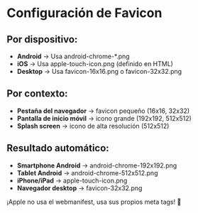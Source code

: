 # Configuración de Favicon

## Por dispositivo:
- **Android** → Usa android-chrome-*.png
- **iOS** → Usa apple-touch-icon.png (definido en HTML)
- **Desktop** → Usa favicon-16x16.png o favicon-32x32.png

## Por contexto:
- **Pestaña del navegador** → favicon pequeño (16x16, 32x32)
- **Pantalla de inicio móvil** → icono grande (192x192, 512x512)
- **Splash screen** → icono de alta resolución (512x512)

## Resultado automático:
- **Smartphone Android** → android-chrome-192x192.png
- **Tablet Android** → android-chrome-512x512.png
- **iPhone/iPad** → apple-touch-icon.png
- **Navegador desktop** → favicon-32x32.png

¡Apple no usa el webmanifest, usa sus propios meta tags! 🍎